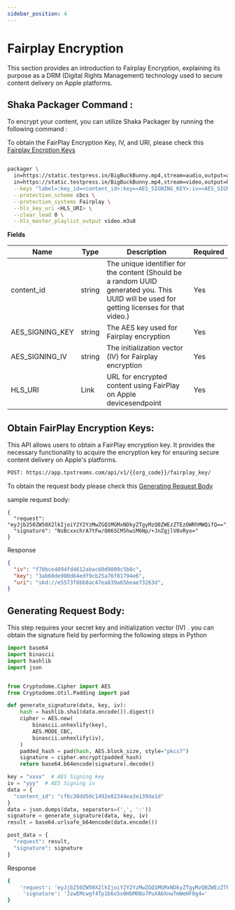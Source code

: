 ```yaml
---
sidebar_position: 4
---
```




# Fairplay Encryption
This section provides an introduction to Fairplay Encryption, explaining its purpose as a DRM (Digital Rights Management) technology used to secure content delivery on Apple platforms.

## Shaka Packager Command :
To encrypt your content, you can utilize Shaka Packager by running the following command :

To obtain  the FairPlay Encryption Key, IV, and URI, please check this [Fairplay Encrption Keys](#obtain-fairplay-encryption-keys)

```bash

packager \
  in=https://static.testpress.in/BigBuckBunny.mp4,stream=audio,output=audio.mp4 \
  in=https://static.testpress.in/BigBuckBunny.mp4,stream=video,output=h264_360p.mp4 \
  --keys "label=:key_id=<content_id>:key=<AES_SIGNING_KEY>:iv=<AES_SIGNING_IV>" \
  --protection_scheme cbcs \
  --protection_systems Fairplay \
  --hls_key_uri <HLS_URI> \
  --clear_lead 0 \
  --hls_master_playlist_output video.m3u8

```

**Fields**

| Name              | Type         | Description                                                  | Required  |
| ---------------   | ------------ | --------------------------------------------------------     | --------- |
| content_id        | string       | The unique identifier for the content (Should be a random UUID generated you. This UUID will be used for getting licenses for that video.)                        | Yes       |
| AES_SIGNING_KEY  | string       | The AES key used for Fairplay encryption                     | Yes       |
| AES_SIGNING_IV       | string       | The initialization vector (IV) for Fairplay encryption       | Yes       |
| HLS_URI          | Link       | URL for encrypted content using FairPlay on Apple devicesendpoint                       | Yes       |

## Obtain FairPlay Encryption Keys:

This API allows users to obtain a FairPlay encryption key. It provides the necessary functionality to acquire the encryption key for ensuring secure content delivery on Apple's platforms.


```bash
POST: https://app.tpstreams.com/api/v1/{{org_code}}/fairplay_key/
```
To obtain the request body please check this [Generating Request Body](#generating-request-body)

sample request body:
```
{
  "request": "eyJjb250ZW50X2lkIjoiY2Y2YzMwZGQ1MGMxNDkyZTgyMzQ0ZWEzZTEzOWRhMWQifQ==",
  "signature": "NsBcxxchrA7tFw/O86SCM5hwiM6Np/+JnZgjlV0vRyo="
}
```


Response

```json
{
  "iv": "f70bce4094fd4612abac60d9809c5b0c",
  "key": "3ab60de900d64edf9cb25a76f81794e6",
  "uri": "skd://e5573f8bb8ac47ea839a65beae73263d",
}
```


## Generating Request Body:

This step requires your secret key and initialization vector (IV) . you can obtain the signature field by performing the following steps in Python

```python
import base64
import binascii
import hashlib
import json


from Cryptodome.Cipher import AES
from Cryptodome.Util.Padding import pad

def generate_signature(data, key, iv):
    hash = hashlib.sha1(data.encode()).digest()
    cipher = AES.new(
        binascii.unhexlify(key),
        AES.MODE_CBC,
        binascii.unhexlify(iv),
    )
    padded_hash = pad(hash, AES.block_size, style="pkcs7")
    signature = cipher.encrypt(padded_hash)
    return base64.b64encode(signature).decode()

key = "xxxx"  # AES Signing key
iv = "yyy"  # AES Signing iv
data = {
  "content_id": "cf6c30dd50c1492e82344ea3e139da1d"
}
data = json.dumps(data, separators=(',', ':'))
signature = generate_signature(data, key, iv)
result = base64.urlsafe_b64encode(data.encode())

post_data = {
  "request": result,
  "signature": signature
}
```

Response

```bash
{
    'request': 'eyJjb250ZW50X2lkIjoiY2Y2YzMwZGQ1MGMxNDkyZTgyMzQ0ZWEzZTEzOWRhMWQifQ==', 
     'signature': 'JzwEMcwgf4Tp1b6o5x0HbM08o7PuXA6XnwTmWeHF0g4='
}
```
